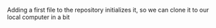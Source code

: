 Adding a first file to the repository initializes it, so we can clone it to our local computer in a bit

